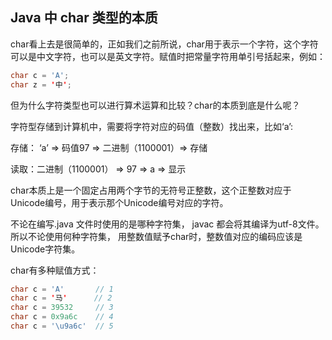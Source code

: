 ## Java 中 char 类型的本质
char看上去是很简单的，正如我们之前所说，char用于表示一个字符，这个字符可以是中文字符，也可以是英文字符。赋值时把常量字符用单引号括起来，例如：

```java
char c = 'A';
char z = '中';
```

但为什么字符类型也可以进行算术运算和比较？char的本质到底是什么呢？

字符型存储到计算机中，需要将字符对应的码值（整数）找出来，比如‘a’:

存储： ‘a’ => 码值97 => 二进制（1100001）=> 存储

读取：二进制（1100001） => 97 => a => 显示

char本质上是一个固定占用两个字节的无符号正整数，这个正整数对应于Unicode编号，用于表示那个Unicode编号对应的字符。

不论在编写.java 文件时使用的是哪种字符集， javac 都会将其编译为utf-8文件。 所以不论使用何种字符集，
用整数值赋予char时，整数值对应的编码应该是Unicode字符集。

char有多种赋值方式：
```java
char c = 'A'       // 1
char c = '马'      // 2
char c = 39532     // 3
char c = 0x9a6c    // 4
char c = '\u9a6c'  // 5
```
